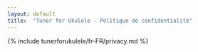 ```yaml
---
layout: default
title:  "Tuner for Ukulele - Politique de confidentialité"
---
```


{% include tunerforukulele/fr-FR/privacy.md %}
